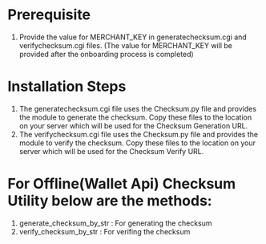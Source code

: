 # Prerequisite
 1. Provide the value for MERCHANT_KEY in generatechecksum.cgi and verifychecksum.cgi files. (The value for MERCHANT_KEY will be provided after the onboarding process is completed)

# Installation Steps
 1. The generatechecksum.cgi file uses the Checksum.py file and provides the module to generate the checksum. Copy these files to the location on your server which will be used for the Checksum Generation URL.
 2. The verifychecksum.cgi file uses the Checksum.py file and provides the module to verify the checksum. Copy these files to the location on your server which will be used for the Checksum Verify URL.
 
# For Offline(Wallet Api) Checksum Utility below are the methods:
  1. generate_checksum_by_str : For generating the checksum
  2. verify_checksum_by_str : For verifing the checksum

